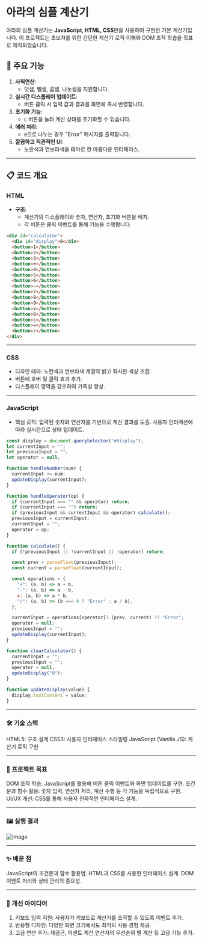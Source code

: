 # 아라의 심플 계산기

아라의 심플 계산기는 **JavaScript, HTML, CSS**만을 사용하여 구현된 기본 계산기입니다. 이 프로젝트는 초보자를 위한 간단한 계산기 로직 이해와 DOM 조작 학습을 목표로 제작되었습니다.

## 🌟 주요 기능

1. **사칙연산**:
   - 덧셈, 뺄셈, 곱셈, 나눗셈을 지원합니다.
2. **실시간 디스플레이 업데이트**:
   - 버튼 클릭 시 입력 값과 결과를 화면에 즉시 반영합니다.
3. **초기화 기능**:
   - `C` 버튼을 눌러 계산 상태를 초기화할 수 있습니다.
4. **에러 처리**:
   - `0`으로 나누는 경우 "Error" 메시지를 출력합니다.
5. **깔끔하고 직관적인 UI**:
   - 노란색과 연보라색을 테마로 한 아름다운 인터페이스.

---

## 📋 코드 개요

### HTML
- **구조**:
  - 계산기의 디스플레이와 숫자, 연산자, 초기화 버튼을 배치.
  - 각 버튼은 클릭 이벤트를 통해 기능을 수행합니다.

```html
<div id="calculator">
  <div id="display">0</div>
  <button>1</button>
  <button>2</button>
  <button>3</button>
  <button>+</button>
  <button>4</button>
  <button>5</button>
  <button>6</button>
  <button>-</button>
  <button>7</button>
  <button>8</button>
  <button>9</button>
  <button>x</button>
  <button>0</button>
  <button>c</button>
  <button>=</button>
  <button>/</button>
</div>
```

<hr>

### CSS
+ 디자인 테마:
노란색과 연보라색 계열의 밝고 화사한 색상 조합.
+ 버튼에 호버 및 클릭 효과 추가.
+ 디스플레이 영역을 강조하여 가독성 향상.

<hr>

### JavaScript
+ 핵심 로직:
입력된 숫자와 연산자를 기반으로 계산 결과를 도출.
사용자 인터랙션에 따라 실시간으로 상태 업데이트.

```javascript
const display = document.querySelector("#display");
let currentInput = "";
let previousInput = "";
let operator = null;

function handleNumber(num) {
  currentInput += num;
  updateDisplay(currentInput);
}

function handleOperator(op) {
  if (currentInput === "" && operator) return;
  if (currentInput === "") return;
  if (previousInput && currentInput && operator) calculate();
  previousInput = currentInput;
  currentInput = "";
  operator = op;
}

function calculate() {
  if (!previousInput || !currentInput || !operator) return;

  const prev = parseFloat(previousInput);
  const current = parseFloat(currentInput);

  const operations = {
    "+": (a, b) => a + b,
    "-": (a, b) => a - b,
    x: (a, b) => a * b,
    "/": (a, b) => (b === 0 ? "Error" : a / b),
  };

  currentInput = operations[operator]?.(prev, current) ?? "Error";
  operator = null;
  previousInput = "";
  updateDisplay(currentInput);
}

function clearCalculator() {
  currentInput = "";
  previousInput = "";
  operator = null;
  updateDisplay("0");
}

function updateDisplay(value) {
  display.textContent = value;
}
```
<hr>

### 🛠️ 기술 스택
HTML5: 구조 설계
CSS3: 사용자 인터페이스 스타일링
JavaScript (Vanilla JS): 계산기 로직 구현

<hr>

### 🚀 프로젝트 목표
DOM 조작 학습:
JavaScript를 활용해 버튼 클릭 이벤트와 화면 업데이트를 구현.
조건문과 함수 활용:
숫자 입력, 연산자 처리, 계산 수행 등 각 기능을 독립적으로 구현.
UI/UX 개선:
CSS를 통해 사용자 친화적인 인터페이스 설계.

<hr>

### 🖼️ 실행 결과

![image](https://github.com/user-attachments/assets/94f4c110-f6a0-492d-a056-5ace52c6c1f1)

<hr>

### ✨ 배운 점
JavaScript의 조건문과 함수 활용법.
HTML과 CSS를 사용한 인터페이스 설계.
DOM 이벤트 처리와 상태 관리의 중요성.

<hr>

### 🔮 개선 아이디어
1. 키보드 입력 지원:
사용자가 키보드로 계산기를 조작할 수 있도록 이벤트 추가.
2. 반응형 디자인:
다양한 화면 크기에서도 최적의 사용 경험 제공.
3. 고급 연산 추가:
제곱근, 퍼센트 계산,연산자의 우선순위 별 계산 등 고급 기능 추가.


